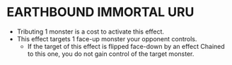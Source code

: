 
# EARTHBOUND IMMORTAL URU

*   Tributing 1 monster is a cost to activate this effect.
*   This effect targets 1 face-up monster your opponent controls.
    *   If the target of this effect is flipped face-down by an effect Chained to this one, you do not gain control of the target monster.

  